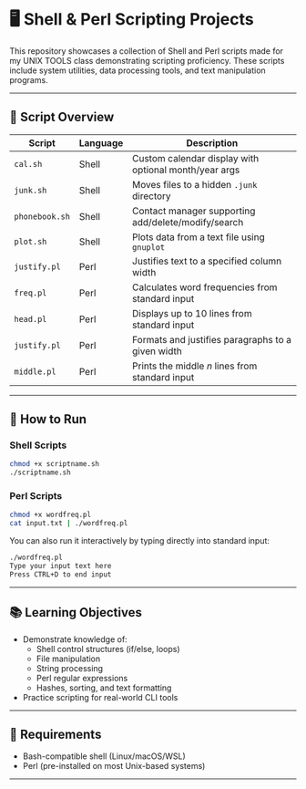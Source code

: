 # 🖥️ Shell & Perl Scripting Projects

This repository showcases a collection of Shell and Perl scripts made for my UNIX TOOLS class demonstrating scripting proficiency. These scripts include system utilities, data processing tools, and text manipulation programs.

---

## 📁 Script Overview

| Script        | Language | Description                                           |
|---------------|----------|-------------------------------------------------------|
| `cal.sh`      | Shell    | Custom calendar display with optional month/year args |
| `junk.sh`     | Shell    | Moves files to a hidden `.junk` directory             |
| `phonebook.sh`| Shell    | Contact manager supporting add/delete/modify/search   |
| `plot.sh`     | Shell    | Plots data from a text file using `gnuplot`           |
| `justify.pl`  | Perl     | Justifies text to a specified column width            |
| `freq.pl`     | Perl     | Calculates word frequencies from standard input       |
| `head.pl`     | Perl     | Displays up to 10 lines from standard input           |
| `justify.pl`  | Perl     | Formats and justifies paragraphs to a given width     |
| `middle.pl`   | Perl     | Prints the middle *n* lines from standard input       |

---

## 🧪 How to Run

### Shell Scripts

```bash
chmod +x scriptname.sh
./scriptname.sh
```

### Perl Scripts

```bash
chmod +x wordfreq.pl
cat input.txt | ./wordfreq.pl
```

You can also run it interactively by typing directly into standard input:

```bash
./wordfreq.pl
Type your input text here
Press CTRL+D to end input
```

---

## 📚 Learning Objectives

- Demonstrate knowledge of:
  - Shell control structures (if/else, loops)
  - File manipulation
  - String processing
  - Perl regular expressions
  - Hashes, sorting, and text formatting
- Practice scripting for real-world CLI tools

---

## 🔧 Requirements

- Bash-compatible shell (Linux/macOS/WSL)
- Perl (pre-installed on most Unix-based systems)

---
